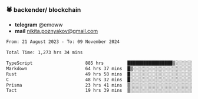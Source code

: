 ### 🕷 backender/ blockchain
- **telegram** @emoww
- **mail** nikita.poznyakov@gmail.com

<!--START_SECTION:waka-->

```txt
From: 21 August 2023 - To: 09 November 2024

Total Time: 1,273 hrs 34 mins

TypeScript                    885 hrs         █████████████████▒░░░░░░░   69.23 %
Markdown                      64 hrs 37 mins  █▒░░░░░░░░░░░░░░░░░░░░░░░   05.06 %
Rust                          49 hrs 58 mins  █░░░░░░░░░░░░░░░░░░░░░░░░   03.91 %
C                             48 hrs 32 mins  █░░░░░░░░░░░░░░░░░░░░░░░░   03.80 %
Prisma                        23 hrs 41 mins  ▒░░░░░░░░░░░░░░░░░░░░░░░░   01.85 %
Tact                          19 hrs 39 mins  ▒░░░░░░░░░░░░░░░░░░░░░░░░   01.54 %
```

<!--END_SECTION:waka-->




